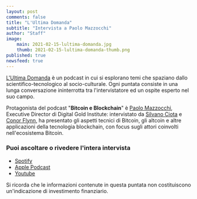 ```yaml
---
layout: post
comments: false
title: "L'Ultima Domanda"
subtitle: "Intervista a Paolo Mazzocchi" 
author: "Staff"
image:
    main: 2021-02-15-lultima-domanda.jpg
    thumb: 2021-02-15-lultima-domanda-thumb.png
published: true
newsfeed: true
---
```


[L'Ultima Domanda](https://www.ultimadomanda.com/) è un podcast in cui si esplorano temi che spaziano dallo scientifico-tecnologico al socio-culturale. Ogni puntata consiste in una lunga conversazione ininterrotta tra l'intervistatore ed un ospite esperto nel suo campo.

Protagonista del podcast "**Bitcoin e Blockchain**" è [Paolo Mazzocchi](https://www.linkedin.com/in/paolomazzocchi/), Executive Director di Digital Gold Institute: intervistato da [Silvano Ciota](https://www.linkedin.com/in/silvanociota/) e [Conor Flynn](https://www.linkedin.com/in/conor-flynn-b19b06107/), ha presentato gli aspetti tecnici di Bitcoin, gli altcoin e altre applicazioni della tecnologia blockchain, con focus sugli attori coinvolti nell'ecosistema Bitcoin.

### Puoi ascoltare o rivedere l'intera intervista

- [Spotify](https://open.spotify.com/episode/4bvteBBjQgyoZe8kr1D6uU)
- [Apple Podcast](https://podcasts.apple.com/it/podcast/1-bitcoin-e-blockchain-con-paolo-mazzocchi/id1552628412?i=1000508092025&l=en)
- [Youtube](https://youtu.be/lnwROMhWF5E)

Si ricorda che le informazioni contenute in questa puntata non costituiscono un'indicazione di investimento finanziario.
